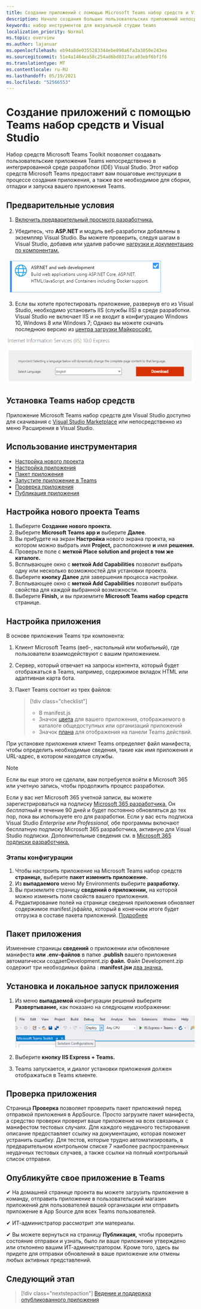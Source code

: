 ```yaml
---
title: Создание приложений с помощью Microsoft Teams набор средств и Visual Studio
description: Начало создания больших пользовательских приложений непосредственно в Visual Studio с Microsoft Teams набор средств
keywords: набор инструментов для визуальной студии teams
localization_priority: Normal
ms.topic: overview
ms.author: lajanuar
ms.openlocfilehash: eb94a8de0355283344ebe890a6fa3a3050e243ea
ms.sourcegitcommit: 51e4a1464ea58c254ad6bd0317aca03ebf6bf1f6
ms.translationtype: MT
ms.contentlocale: ru-RU
ms.lasthandoff: 05/19/2021
ms.locfileid: "52566553"
---
```

# <a name="build-apps-with-the-teams-toolkit-and-visual-studio"></a>Создание приложений с помощью Teams набор средств и Visual Studio

Набор средств Microsoft Teams Toolkit позволяет создавать пользовательские приложения Teams непосредственно в интегрированной среде разработки (IDE) Visual Studio. Этот набор средств Microsoft Teams предоставит вам пошаговые инструкции в процессе создания приложения, а также все необходимое для сборки, отладки и запуска вашего приложения Teams.

## <a name="prerequisites"></a>Предварительные условия

1. [Включить предварительный просмотр разработчика.](../resources/dev-preview/developer-preview-intro.md#enable-developer-preview)

1. Убедитесь, что **<span>ASP.NE</span>T** и модуль веб-разработки добавлены в экземпляр Visual Studio. Вы можете проверить, следуя шагам в Visual Studio, добавив или удалив рабочие [нагрузки и документацию по компонентам.](/visualstudio/install/modify-visual-studio?view=vs-2019&preserve-view=true)

![модуль asp.net студии](../assets/images/visual-studio-web-dev-module.png)

3. Если вы хотите протестировать приложение, развернув его из Visual Studio, необходимо установить IIS (службы IIS) в среде разработки. Visual Studio не включает IIS и не входит в конфигурацию Windows 10, Windows 8 или Windows 7; Однако вы можете скачать последнюю версию из [центра загрузки Майкрософт.](https://www.microsoft.com/download/details.aspx?id=48264)

![Представление страницы IIS для скачивания](../assets/images/iis.png)

## <a name="install-the-teams-toolkit"></a>Установка Teams набор средств

Приложение Microsoft Teams набор средств для Visual Studio доступно для скачивания с [Visual Studio Marketplace](https://marketplace.visualstudio.com/items?itemName=TeamsDevApp.vsteamstemplate) или непосредственно  из меню Расширения в Visual Studio.

## <a name="using-the-toolkit"></a>Использование инструментария

- [Настройка нового проекта](#set-up-a-new-teams-project)
- [Настройка приложения](#configure-your-app)
- [Пакет приложения](#package-your-app)
- [Запустите приложение в Teams](#install-and-run-your-app-locally)
- [Проверка приложения](#validate-your-app)
- [Публикация приложения](#publish-your-app-to-teams)

## <a name="set-up-a-new-teams-project"></a>Настройка нового проекта Teams

1. Выберите **Создание нового проекта.**
1. Выберите **Microsoft Teams app и** выберите **Далее**.
1. Вы прибудете на экран **Настройка** нового экрана проекта, на котором можно выбрать имя **Project,** расположение **и** имя **решения.**
1. Проверьте поле с **меткой Place solution and project в том же каталоге.**
1. Всплывающее окно с **меткой Add Capabilities** позволит выбрать одну или несколько возможностей для установки проекта.
1. Выберите **кнопку Далее** для завершения процесса настройки.
1. Всплывающее окно с **меткой Add Capabilities** позволит выбрать свойства для каждой выбранной возможности.
1. Выберите **Finish,** и вы приземлите **Microsoft Teams набор средств** странице.

## <a name="configure-your-app"></a>Настройка приложения

В основе приложения Teams три компонента:

  1. Клиент Microsoft Teams (веб-, настольный или мобильный), где пользователи взаимодействуют с вашим приложением.
  1. Сервер, который отвечает на запросы контента, который будет отображаться в Teams, например, содержимое вкладок HTML или адаптивная карта бота.
  1. Пакет Teams состоит из трех файлов:

      > [!div class="checklist"]
      >
      > - В manifest.js
      > - Значок [цвета](../resources/schema/manifest-schema.md#icons) для вашего приложения, отображаемого в каталоге общедоступных или организаций приложений
      > - Значок [плана](../resources/schema/manifest-schema.md#icons) для отображения на панели Teams действий.

При установке приложения клиент Teams определяет файл манифеста, чтобы определить необходимые сведения, такие как имя приложения и URL-адрес, в котором находятся службы.

> [!NOTE]
>Если вы еще этого не сделали, вам потребуется войти в Microsoft 365 или учетную запись, чтобы продолжить процесс разработки.
>
> Если у вас нет Microsoft 365 учетной записи, вы можете зарегистрироваться на подписку [Microsoft 365 разработчика.](https://developer.microsoft.com/microsoft-365/dev-program) Он *бесплатный в* течение 90 дней и будет постоянно обновляться до тех пор, пока вы используете его для разработки. Если у вас есть подписка Visual Studio *Enterprise* *или Professional,* обе программы включают бесплатную подписку Microsoft 365 разработчика, [](https://aka.ms/MyVisualStudioBenefits)активную для Visual Studio подписки. Дополнительные сведения см. в [Microsoft 365 подписки разработчика.](/office/developer-program/office-365-developer-program-get-started)
>

### <a name="configuration-steps"></a>Этапы конфигурации

1. Чтобы настроить приложение на Microsoft Teams набор средств **странице,** выберите **пакет изменить приложение.**
1. Из **выпадаемого** меню My Environments выберите **разработку.**
1. Вы приземлите страницу **сведений о приложении,** на которой можно изменить поля свойств вашего приложения.
1. Редактирование полей на странице сведения приложения обновляет содержимое manifest.jsфайла, который в конечном итоге будет отгрузка в составе пакета приложений. [Подробнее](https://aka.ms/teams-toolkit-manifest)

## <a name="package-your-app"></a>Пакет приложения

Изменение страницы **сведений** о приложении или обновление манифеста **или** **.env-файлов** в папке **.publish** вашего приложения автоматически создаетDevelopment.zip **файл.** Файл Development.zip содержит три необходимых файла : **manifest.jsи** [два значка.](../concepts/build-and-test/apps-package.md#app-icons)

## <a name="install-and-run-your-app-locally"></a>Установка и локальное запуск приложения

1. Из меню **выпадаемой** конфигурации решений выберите **Развертывание,** как показано на следующем изображении:

    ![Меню конфигураций решений](../assets/images/solution-configurations.png)

2. Выберите **кнопку IIS Express + Teams.**

1. Teams запускается, и диалог установки приложения должен отображаться в Teams клиенте.

## <a name="validate-your-app"></a>Проверка приложения

Страница **Проверка** позволяет проверить пакет приложений перед отправкой приложения в AppSource. Просто загрузите пакет манифеста, а средство проверки проверит ваше приложение на всех связанных с манифестом тестовых случаях. Для каждого неудачного тестирования описание предоставляет ссылку на документацию, которая поможет устранить ошибку. Для тестов, которые трудно автоматизировать, в предварительном контрольном списке 7 наиболее распространенных неудачных тестовых случаев, а также ссылки на полный контрольный список отправки. 

## <a name="publish-your-app-to-teams"></a>Опубликуйте свое приложение в Teams

✔ На домашней странице проекта вы можете загрузить приложение в команду, отправить приложение в пользовательский магазин приложений для пользователей вашей организации или отправить приложение в App Source для всех Teams пользователей.

✔ ИТ-администратор рассмотрит эти материалы.

✔ Вы можете вернуться на страницу **Публикация,** чтобы проверить состояние отправки и узнать, было ли ваше приложение утверждено или отклонено вашим ИТ-администратором. Кроме того, здесь вы придете для отправки обновлений в ваше приложение или отмены любых активных представлений.

## <a name="next-step"></a>Следующий этап

> [!div class="nextstepaction"]
> [Ведение и поддержка опубликованного приложения](../concepts/deploy-and-publish/appsource/post-publish/overview.md)
>
